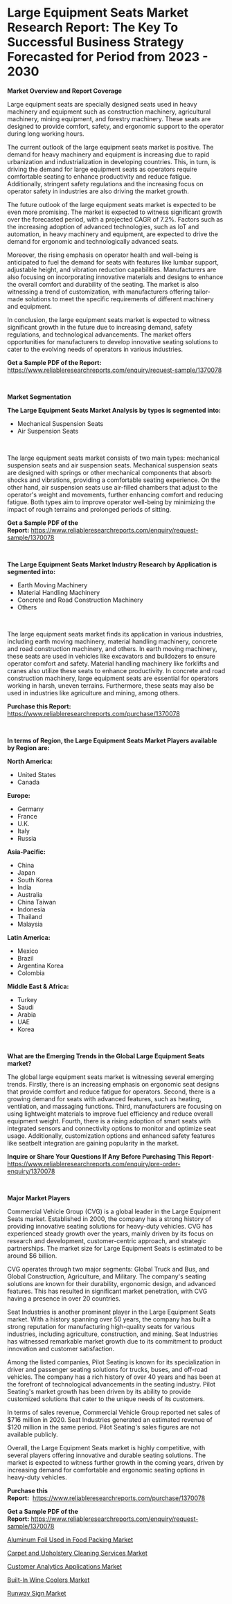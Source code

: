 <p><h1>Large Equipment Seats Market Research Report: The Key To Successful Business Strategy Forecasted for Period from 2023 - 2030</h1></p><p><strong>Market Overview and Report Coverage</strong></p>
<p><p>Large equipment seats are specially designed seats used in heavy machinery and equipment such as construction machinery, agricultural machinery, mining equipment, and forestry machinery. These seats are designed to provide comfort, safety, and ergonomic support to the operator during long working hours.</p><p>The current outlook of the large equipment seats market is positive. The demand for heavy machinery and equipment is increasing due to rapid urbanization and industrialization in developing countries. This, in turn, is driving the demand for large equipment seats as operators require comfortable seating to enhance productivity and reduce fatigue. Additionally, stringent safety regulations and the increasing focus on operator safety in industries are also driving the market growth.</p><p>The future outlook of the large equipment seats market is expected to be even more promising. The market is expected to witness significant growth over the forecasted period, with a projected CAGR of 7.2%. Factors such as the increasing adoption of advanced technologies, such as IoT and automation, in heavy machinery and equipment, are expected to drive the demand for ergonomic and technologically advanced seats.</p><p>Moreover, the rising emphasis on operator health and well-being is anticipated to fuel the demand for seats with features like lumbar support, adjustable height, and vibration reduction capabilities. Manufacturers are also focusing on incorporating innovative materials and designs to enhance the overall comfort and durability of the seating. The market is also witnessing a trend of customization, with manufacturers offering tailor-made solutions to meet the specific requirements of different machinery and equipment.</p><p>In conclusion, the large equipment seats market is expected to witness significant growth in the future due to increasing demand, safety regulations, and technological advancements. The market offers opportunities for manufacturers to develop innovative seating solutions to cater to the evolving needs of operators in various industries.</p></p>
<p><strong>Get a Sample PDF of the Report:</strong> <a href="https://www.reliableresearchreports.com/enquiry/request-sample/1370078">https://www.reliableresearchreports.com/enquiry/request-sample/1370078</a></p>
<p>&nbsp;</p>
<p><strong>Market Segmentation</strong></p>
<p><strong>The Large Equipment Seats Market Analysis by types is segmented into:</strong></p>
<p><ul><li>Mechanical Suspension Seats</li><li>Air Suspension Seats</li></ul></p>
<p>&nbsp;</p>
<p><p>The large equipment seats market consists of two main types: mechanical suspension seats and air suspension seats. Mechanical suspension seats are designed with springs or other mechanical components that absorb shocks and vibrations, providing a comfortable seating experience. On the other hand, air suspension seats use air-filled chambers that adjust to the operator's weight and movements, further enhancing comfort and reducing fatigue. Both types aim to improve operator well-being by minimizing the impact of rough terrains and prolonged periods of sitting.</p></p>
<p><strong>Get a Sample PDF of the Report:</strong>&nbsp;<a href="https://www.reliableresearchreports.com/enquiry/request-sample/1370078">https://www.reliableresearchreports.com/enquiry/request-sample/1370078</a></p>
<p>&nbsp;</p>
<p><strong>The Large Equipment Seats Market Industry Research by Application is segmented into:</strong></p>
<p><ul><li>Earth Moving Machinery</li><li>Material Handling Machinery</li><li>Concrete and Road Construction Machinery</li><li>Others</li></ul></p>
<p>&nbsp;</p>
<p><p>The large equipment seats market finds its application in various industries, including earth moving machinery, material handling machinery, concrete and road construction machinery, and others. In earth moving machinery, these seats are used in vehicles like excavators and bulldozers to ensure operator comfort and safety. Material handling machinery like forklifts and cranes also utilize these seats to enhance productivity. In concrete and road construction machinery, large equipment seats are essential for operators working in harsh, uneven terrains. Furthermore, these seats may also be used in industries like agriculture and mining, among others.</p></p>
<p><strong>Purchase this Report:</strong>&nbsp; <a href="https://www.reliableresearchreports.com/purchase/1370078">https://www.reliableresearchreports.com/purchase/1370078</a></p>
<p>&nbsp;</p>
<p><strong>In terms of Region, the Large Equipment Seats Market Players available by Region are:</strong></p>
<p>
    <p> <strong> North America: </strong>
        <ul>
            <li>United States</li>
            <li>Canada</li>
        </ul>
        </p> 
    <p> <strong> Europe: </strong>
        <ul>
            <li>Germany</li>
            <li>France</li>
            <li>U.K.</li>
            <li>Italy</li>
            <li>Russia</li>
        </ul>
        </p> 
    <p> <strong> Asia-Pacific: </strong>
        <ul>
            <li>China</li>
            <li>Japan</li>
            <li>South Korea</li>
            <li>India</li>
            <li>Australia</li>
            <li>China Taiwan</li>
            <li>Indonesia</li>
            <li>Thailand</li>
            <li>Malaysia</li>
        </ul>
        </p> 
    <p> <strong> Latin America: </strong>
        <ul>
            <li>Mexico</li>
            <li>Brazil</li>
            <li>Argentina Korea</li>
            <li>Colombia</li>
        </ul>
        </p> 
    <p> <strong> Middle East & Africa: </strong>
        <ul>
            <li>Turkey</li>
            <li>Saudi</li>
            <li>Arabia</li>
            <li>UAE</li>
            <li>Korea</li>
        </ul>
    </p>
    </p>
<p>&nbsp;</p>
<p><strong>What are the Emerging Trends in the Global Large Equipment Seats market?</strong></p>
<p><p>The global large equipment seats market is witnessing several emerging trends. Firstly, there is an increasing emphasis on ergonomic seat designs that provide comfort and reduce fatigue for operators. Second, there is a growing demand for seats with advanced features, such as heating, ventilation, and massaging functions. Third, manufacturers are focusing on using lightweight materials to improve fuel efficiency and reduce overall equipment weight. Fourth, there is a rising adoption of smart seats with integrated sensors and connectivity options to monitor and optimize seat usage. Additionally, customization options and enhanced safety features like seatbelt integration are gaining popularity in the market.</p></p>
<p><strong>Inquire or Share Your Questions If Any Before Purchasing This Report</strong>- <a href="https://www.reliableresearchreports.com/enquiry/pre-order-enquiry/1370078">https://www.reliableresearchreports.com/enquiry/pre-order-enquiry/1370078</a></p>
<p>&nbsp;</p>
<p><strong>Major Market Players</strong></p>
<p><p>Commercial Vehicle Group (CVG) is a global leader in the Large Equipment Seats market. Established in 2000, the company has a strong history of providing innovative seating solutions for heavy-duty vehicles. CVG has experienced steady growth over the years, mainly driven by its focus on research and development, customer-centric approach, and strategic partnerships. The market size for Large Equipment Seats is estimated to be around $6 billion.</p><p>CVG operates through two major segments: Global Truck and Bus, and Global Construction, Agriculture, and Military. The company's seating solutions are known for their durability, ergonomic design, and advanced features. This has resulted in significant market penetration, with CVG having a presence in over 20 countries.</p><p>Seat Industries is another prominent player in the Large Equipment Seats market. With a history spanning over 50 years, the company has built a strong reputation for manufacturing high-quality seats for various industries, including agriculture, construction, and mining. Seat Industries has witnessed remarkable market growth due to its commitment to product innovation and customer satisfaction.</p><p>Among the listed companies, Pilot Seating is known for its specialization in driver and passenger seating solutions for trucks, buses, and off-road vehicles. The company has a rich history of over 40 years and has been at the forefront of technological advancements in the seating industry. Pilot Seating's market growth has been driven by its ability to provide customized solutions that cater to the unique needs of its customers.</p><p>In terms of sales revenue, Commercial Vehicle Group reported net sales of $716 million in 2020. Seat Industries generated an estimated revenue of $120 million in the same period. Pilot Seating's sales figures are not available publicly.</p><p>Overall, the Large Equipment Seats market is highly competitive, with several players offering innovative and durable seating solutions. The market is expected to witness further growth in the coming years, driven by increasing demand for comfortable and ergonomic seating options in heavy-duty vehicles.</p></p>
<p><strong>Purchase this Report:</strong>&nbsp;&nbsp;<a href="https://www.reliableresearchreports.com/purchase/1370078">https://www.reliableresearchreports.com/purchase/1370078</a></p>
<p></p>
<p><strong>Get a Sample PDF of the Report:</strong>&nbsp;<a href="https://www.reliableresearchreports.com/enquiry/request-sample/1370078">https://www.reliableresearchreports.com/enquiry/request-sample/1370078</a></p>
<p><p><a href="https://github.com/Chiragrp26/Market-Research-Report-List-1/blob/main/aluminum-foil-used-in-food-packing-market.md">Aluminum Foil Used in Food Packing Market</a></p><p><a href="https://medium.com/@ginawindler1965/carpet-and-upholstery-cleaning-services-market-size-cagr-trends-2024-2030-772093b06c53">Carpet and Upholstery Cleaning Services Market</a></p><p><a href="https://medium.com/@emmyrolfson8689/customer-analytics-applications-market-size-cagr-trends-2024-2030-c3f6ce0b520d">Customer Analytics Applications Market</a></p><p><a href="https://github.com/santosh758595/Market-Research-Report-List-1/blob/main/built-in-wine-coolers-market.md">Built-In Wine Coolers Market</a></p><p><a href="https://www.linkedin.com/pulse/runway-sign-market-size-growth-forecast-from-2023-2030-h3boe/">Runway Sign Market</a></p></p>